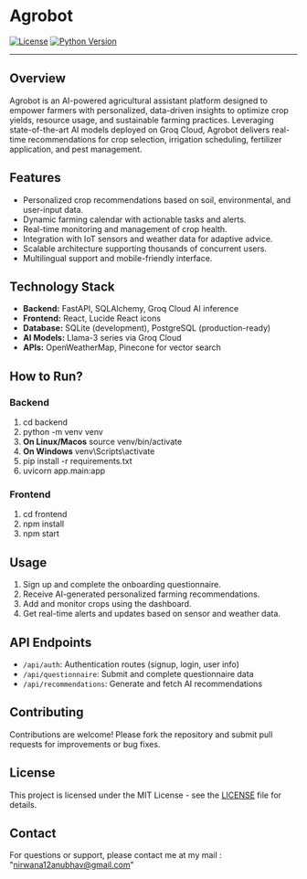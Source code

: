 # Agrobot

[![License](https://img.shields.io/badge/license-MIT-blue.svg)](LICENSE)
[![Python Version](https://img.shields.io/badge/python-3.9%2B-blue.svg)](https://www.python.org/downloads/)

---

## Overview

Agrobot is an AI-powered agricultural assistant platform designed to empower farmers with personalized, data-driven insights to optimize crop yields, resource usage, and sustainable farming practices. Leveraging state-of-the-art AI models deployed on Groq Cloud, Agrobot delivers real-time recommendations for crop selection, irrigation scheduling, fertilizer application, and pest management.

## Features

- Personalized crop recommendations based on soil, environmental, and user-input data.
- Dynamic farming calendar with actionable tasks and alerts.
- Real-time monitoring and management of crop health.
- Integration with IoT sensors and weather data for adaptive advice.
- Scalable architecture supporting thousands of concurrent users.
- Multilingual support and mobile-friendly interface.

## Technology Stack

- **Backend:** FastAPI, SQLAlchemy, Groq Cloud AI inference
- **Frontend:** React, Lucide React icons
- **Database:** SQLite (development), PostgreSQL (production-ready)
- **AI Models:** Llama-3 series via Groq Cloud
- **APIs:** OpenWeatherMap, Pinecone for vector search

## How to Run?

### Backend

1. cd backend
2. python -m venv venv
3. **On Linux/Macos** source venv/bin/activate
4. **On Windows** venv\Scripts\activate    
5. pip install -r requirements.txt
6. uvicorn app.main:app

### Frontend

1. cd frontend
2. npm install
3.  npm start


## Usage

1. Sign up and complete the onboarding questionnaire.
2. Receive AI-generated personalized farming recommendations.
3. Add and monitor crops using the dashboard.
4. Get real-time alerts and updates based on sensor and weather data.

## API Endpoints

- `/api/auth`: Authentication routes (signup, login, user info)
- `/api/questionnaire`: Submit and complete questionnaire data
- `/api/recommendations`: Generate and fetch AI recommendations

## Contributing

Contributions are welcome! Please fork the repository and submit pull requests for improvements or bug fixes.

## License

This project is licensed under the MIT License - see the [LICENSE](LICENSE) file for details.

## Contact

For questions or support, please contact me at my mail : "nirwana12anubhav@gmail.com"

